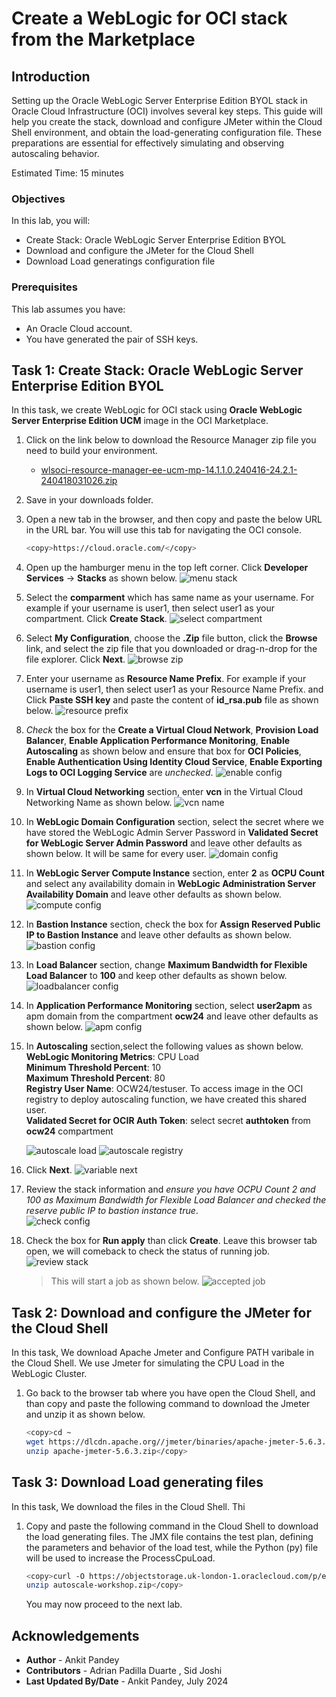 # Create a WebLogic for OCI stack from the Marketplace

## Introduction

Setting up the Oracle WebLogic Server Enterprise Edition BYOL stack in Oracle Cloud Infrastructure (OCI) involves several key steps. This guide will help you create the stack, download and configure JMeter within the Cloud Shell environment, and obtain the load-generating configuration file. These preparations are essential for effectively simulating and observing autoscaling behavior.

Estimated Time: 15 minutes

### Objectives

In this lab, you will:
* Create Stack: Oracle WebLogic Server Enterprise Edition BYOL
* Download and configure the JMeter for the Cloud Shell
* Download Load generatings configuration file

### Prerequisites
This lab assumes you have:

* An Oracle Cloud account.
* You have generated the pair of SSH keys.

## Task 1: Create Stack: Oracle WebLogic Server Enterprise Edition BYOL

In this task, we create WebLogic for OCI stack using **Oracle WebLogic Server Enterprise Edition UCM** image in the OCI Marketplace.

1.  Click on the link below to download the Resource Manager zip file you need to build your environment.

    - [wlsoci-resource-manager-ee-ucm-mp-14.1.1.0.240416-24.2.1-240418031026.zip](https://github.com/oracle-quickstart/oci-weblogic-server/releases/download/v24.2.1/wlsoci-resource-manager-ee-ucm-mp-14.1.1.0.240416-24.2.1-240418031026.zip)

2.  Save in your downloads folder.

3. Open a new tab in the browser, and then copy and paste the below URL in the URL bar. You will use this tab for navigating the OCI console.
    ```bash
    <copy>https://cloud.oracle.com/</copy>
    ```

4. Open up the hamburger menu in the top left corner. Click **Developer Services** -> **Stacks** as shown below. 
    ![menu stack](images/menu-stack.png)
    
5. Select the **comparment** which has same name as your username. For example if your username is user1, then select user1 as your compartment. Click **Create Stack**.
    ![select compartment](images/select-compartment.png)

6. Select **My Configuration**, choose the **.Zip** file button, click the **Browse** link, and select the zip file that you downloaded or drag-n-drop for the file explorer. Click **Next**.
    ![browse zip](images/browse-zip.png)

7. Enter your username as **Resource Name Prefix**. For example if your username is user1, then select user1 as your Resource Name Prefix. and Click **Paste SSH key** and paste the content of **id_rsa.pub** file as shown below. 
    ![resource prefix](images/resource-prefix.png)

8. *Check* the box for the  **Create a Virtual Cloud Network**, **Provision Load Balancer**,  **Enable Application Performance Monitoring**, **Enable Autoscaling** as shown below and ensure that box for **OCI Policies**, **Enable Authentication Using Identity Cloud Service**, **Enable Exporting Logs to OCI Logging Service** are *unchecked*.
    ![enable config](images/enable-config.png)
    

9. In **Virtual Cloud Networking** section, enter **vcn** in the Virtual Cloud Networking Name as shown below. 
    ![vcn name](images/vcn-name.png)
   

10. In **WebLogic Domain Configuration** section, select the secret where we have stored the WebLogic Admin Server Password in **Validated Secret for WebLogic Server Admin Password** and leave other defaults as shown below. It will be same for every user.
    ![domain config](images/domain-config.png)

11. In **WebLogic Server Compute Instance** section, enter **2** as **OCPU Count** and select any availability domain in **WebLogic Administration Server Availability Domain** and leave other defaults as shown below.
    ![compute config](images/compute-config.png)

12. In **Bastion Instance** section, check the box for **Assign Reserved Public IP to Bastion Instance** and leave other defaults as shown below.
    ![bastion config](images/bastion-config.png)

13. In **Load Balancer** section, change **Maximum Bandwidth for Flexible Load Balancer** to **100** and  keep other defaults as shown below.
    ![loadbalancer config](images/loadbalancer-config.png)

14. In **Application Performance Monitoring** section, select **user2apm** as apm domain from the compartment **ocw24** and leave other defaults as shown below. 
    ![apm config](images/apm-config.png)

15. In **Autoscaling** section,select the following values as shown below. </br>
    **WebLogic Monitoring Metrics**:    CPU Load</br>
    **Minimum Threshold Percent**:      10</br>
    **Maximum Threshold Percent**:      80</br>
    **Registry User Name**:             OCW24/testuser. To access image in the OCI registry to deploy autoscaling function, we have created this shared user.</br>
    **Validated Secret for OCIR Auth Token**: select secret **authtoken** from **ocw24** compartment</br>
    
    ![autoscale load](images/autoscale-load.png)
    ![autoscale registry](images/autoscale-registry.png)

16. Click **Next**.
    ![variable next](images/variable-next.png)

17. Review the stack information and *ensure you have OCPU Count 2 and 100 as Maximum Bandwidth for Flexible Load Balancer and checked the reserve public IP to bastion instance true*.  
    ![check config](images/check-config.png)
    

18. Check the box for **Run apply** than click **Create**. Leave this browser tab open, we will comeback to check the status of running job.
    ![review stack](images/review-stack.png)
    > This will start a job as shown below.
        ![accepted job](images/accepted-job.png)
        


## Task 2: Download and configure the JMeter for the Cloud Shell

In this task, We download Apache Jmeter and Configure PATH varibale in the Cloud Shell. We use Jmeter for simulating the CPU Load in the WebLogic Cluster.

1. Go back to the browser tab where you have open the Cloud Shell, and than copy and paste the following command to download the Jmeter and unzip it as shown below.
    ```bash
    <copy>cd ~
    wget https://dlcdn.apache.org//jmeter/binaries/apache-jmeter-5.6.3.zip
    unzip apache-jmeter-5.6.3.zip</copy>
    ```

## Task 3: Download Load generating files

In this task, We download the files in the Cloud Shell. Thi

1. Copy and paste the following command in the Cloud Shell to download the load generating files. The JMX file contains the test plan, defining the parameters and behavior of the load test, while the Python (py) file will be used to increase the ProcessCpuLoad.

    ```bash
    <copy>curl -O https://objectstorage.uk-london-1.oraclecloud.com/p/efQcFhIIGIGAUeiBmC2KWJnmDS8a34GQkLaln4lSEIghkkZ0jyvgNqwIjrnBuj4b/n/lrv4zdykjqrj/b/ankit-bucket/o/autoscale-workshop.zip   
    unzip autoscale-workshop.zip</copy>
    ```

    You may now proceed to the next lab.

## Acknowledgements
* **Author** -  Ankit Pandey
* **Contributors** - Adrian Padilla Duarte , Sid Joshi
* **Last Updated By/Date** - Ankit Pandey, July 2024